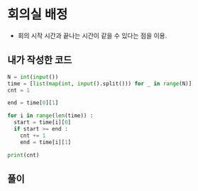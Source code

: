 # 회의실 배정 
- 회의 시작 시간과 끝나는 시간이 같을 수 있다는 점을 이용.
## 내가 작성한 코드
~~~python
N = int(input())
time = [list(map(int, input().split())) for _ in range(N)]
cnt = 1

end = time[0][1]

for i in range(len(time)) :
  start = time[i][0]
  if start >= end :
    cnt += 1
    end = time[i][1]

print(cnt)
~~~
## 풀이
~~~python
~~~
